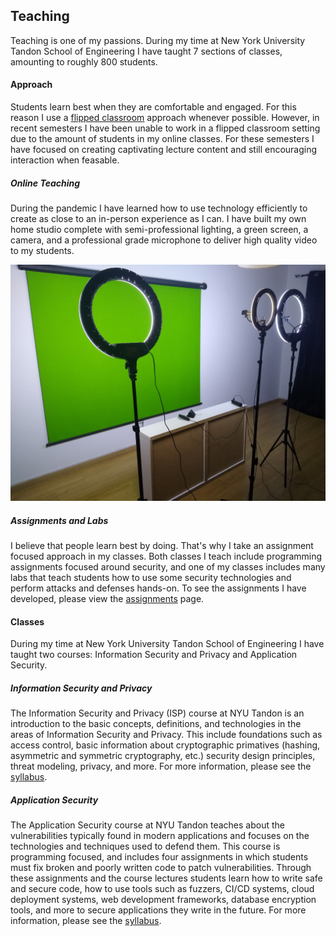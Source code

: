 ## Teaching

Teaching is one of my passions. During my time at New York University Tandon
School of Engineering I have taught 7 sections of classes, amounting to roughly
800 students. 

#### Approach

Students learn best when they are comfortable and engaged. For this reason I
use a [flipped classroom](https://en.wikipedia.org/wiki/Flipped_classroom)
approach whenever possible. However, in recent semesters I have been unable to
work in a flipped classroom setting due to the amount of students in my online
classes. For these semesters I have focused on creating captivating lecture
content and still encouraging interaction when feasable.

##### Online Teaching

During the pandemic I have learned how to use technology efficiently to create
as close to an in-person experience as I can. I have built my own home studio
complete with semi-professional lighting, a green screen, a camera, and a
professional grade microphone to deliver high quality video to my students.

![](/assets/img/studio.jpg)

##### Assignments and Labs

I believe that people learn best by doing. That's why I take an assignment 
focused approach in my classes. Both classes I teach include programming
assignments focused around security, and one of my classes includes many labs
that teach students how to use some security technologies and perform attacks
and defenses hands-on. To see the assignments I have developed, please view the
[assignments](/assignments) page.

#### Classes

During my time at New York University Tandon School of Engineering I have taught
two courses: Information Security and Privacy and Application Security.

##### Information Security and Privacy

The Information Security and Privacy (ISP) course at NYU Tandon is an
introduction to the basic concepts, definitions, and technologies in the areas
of Information Security and Privacy. This include foundations such as access
control, basic information about cryptographic primatives (hashing, asymmetric
and symmetric cryptography, etc.) security design principles, threat modeling,
privacy, and more. For more information, please see the 
[syllabus](/assets/syllabi/ISP.pdf).

##### Application Security

The Application Security course at NYU Tandon teaches about the vulnerabilities
typically found in modern applications and focuses on the technologies and
techniques used to defend them. This course is programming focused, and includes
four assignments in which students must fix broken and poorly written code to
patch vulnerabilities. Through these assignments and the course lectures
students learn how to write safe and secure code, how to use tools such as
fuzzers, CI/CD systems, cloud deployment systems, web development frameworks,
database encryption tools, and more to secure applications they write in the
future. For more information, please see the 
[syllabus](/assets/syllabi/ApplicationSecurity.pdf).
